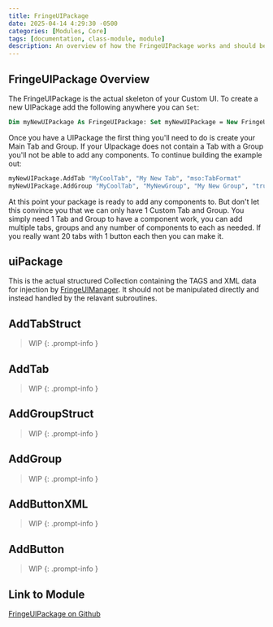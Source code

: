 ```yaml
---
title: FringeUIPackage
date: 2025-04-14 4:29:30 -0500
categories: [Modules, Core]
tags: [documentation, class-module, module]
description: An overview of how the FringeUIPackage works and should be used.
---
```


## FringeUIPackage Overview

The FringeUIPackage is the actual skeleton of your Custom UI. To create a new UIPackage add the following
anywhere you can `Set`:

```vb
Dim myNewUIPackage As FringeUIPackage: Set myNewUIPackage = New FringeUIPackage
```

Once you have a UIPackage the first thing you'll need to do is create your Main Tab and Group. If your UIpackage
does not contain a Tab with a Group you'll not be able to add any components. To continue building the example out:

```vb
myNewUIPackage.AddTab "MyCoolTab", "My New Tab", "mso:TabFormat"
myNewUIPackage.AddGroup "MyCoolTab", "MyNewGroup", "My New Group", "true"
```

At this point your package is ready to add any components to. But don't let this convince you that we
can only have 1 Custom Tab and Group. You simply need 1 Tab and Group to have a component work, you can
add multiple tabs, groups and any number of components to each as needed. If you really want 20 tabs with
1 button each then you can make it.

## uiPackage
This is the actual structured Collection containing the TAGS and XML data for injection by [FringeUIManager](https://scorpiogameking.github.io/FringeUI/posts/FringeUIManager/).
It should not be manipulated directly and instead handled by the relavant subroutines.

## AddTabStruct

> WIP
{: .prompt-info }

## AddTab

> WIP
{: .prompt-info }

## AddGroupStruct

> WIP
{: .prompt-info }

## AddGroup

> WIP
{: .prompt-info }

## AddButtonXML

> WIP
{: .prompt-info }

## AddButton

> WIP
{: .prompt-info }

## Link to Module

[FringeUIPackage on Github](https://github.com/ScorpioGameKing/FringeUI/blob/main/fringeui/class_modules/FringeUI/FringeUIPackage.cls)
